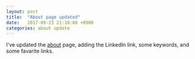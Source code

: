 ```yaml
---
layout: post
title:  "About page updated"
date:   2017-09-23 21:10:00 +0900
categories: about update
---
```


I've updated the [about](/about) page, adding the LinkedIn link, some keywords,
and some favarite links.